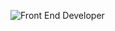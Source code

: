 ![Front End Developer](https://github.com/user-attachments/assets/c0d57aab-7cf7-474a-9a9f-4bae92f49402)
